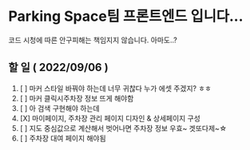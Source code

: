 # Parking Space팀 프론트엔드 입니다...

코드 시청에 따른 안구피해는 책임지지 않습니다. 아마도..?

## 할 일 ( 2022/09/06 )

1. [ ] 마커 스타일 바꿔야 하는데 너무 귀찮다 누가 에셋 주겠지? ㅎㅎ 
2. [ ] 마커 클릭시주차장 정보 뜨게 해야함 
3. [ ] 아 검색 구현해야 하는데 
4. [X] 마이페이지, 주차장 관리 페이지 디자인 & 상세페이지 구성 
5. [ ] 지도 중심값으로 계산해서 벗어나면 주차장 정보 우효~ 겟또다제~☆ 
6. [ ] 주차장 대여 페이지 해야됨 
